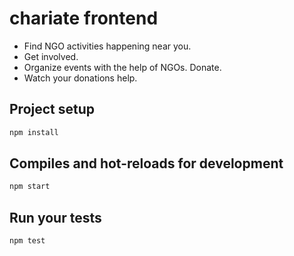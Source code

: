 # chariate frontend

- Find NGO activities happening near you. 
- Get involved. 
- Organize events with the help of NGOs. Donate. 
- Watch your donations help.

## Project setup
```bash
npm install
```

## Compiles and hot-reloads for development
```bash
npm start
```

## Run your tests
```bash
npm test
```

